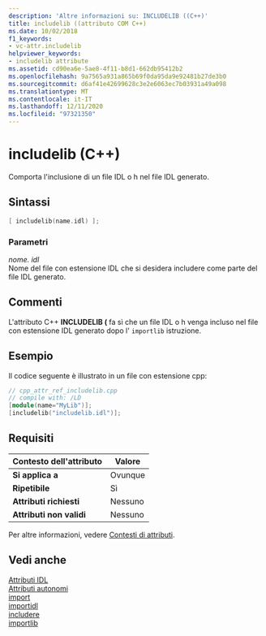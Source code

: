 ```yaml
---
description: 'Altre informazioni su: INCLUDELIB ((C++)'
title: includelib ((attributo COM C++)
ms.date: 10/02/2018
f1_keywords:
- vc-attr.includelib
helpviewer_keywords:
- includelib attribute
ms.assetid: cd90ea6e-5ae8-4f11-b8d1-662db95412b2
ms.openlocfilehash: 9a7565a931a865b69f0da95da9e92481b27de3b0
ms.sourcegitcommit: d6af41e42699628c3e2e6063ec7b03931a49a098
ms.translationtype: MT
ms.contentlocale: it-IT
ms.lasthandoff: 12/11/2020
ms.locfileid: "97321350"
---
```

# <a name="includelib-c"></a>includelib (C++)

Comporta l'inclusione di un file IDL o h nel file IDL generato.

## <a name="syntax"></a>Sintassi

```cpp
[ includelib(name.idl) ];
```

### <a name="parameters"></a>Parametri

*nome. idl*<br/>
Nome del file con estensione IDL che si desidera includere come parte del file IDL generato.

## <a name="remarks"></a>Commenti

L'attributo C++ **INCLUDELIB (** fa sì che un file IDL o h venga incluso nel file con estensione IDL generato dopo l' `importlib` istruzione.

## <a name="example"></a>Esempio

Il codice seguente è illustrato in un file con estensione cpp:

```cpp
// cpp_attr_ref_includelib.cpp
// compile with: /LD
[module(name="MyLib")];
[includelib("includelib.idl")];
```

## <a name="requirements"></a>Requisiti

| Contesto dell'attributo | Valore |
|-|-|
|**Si applica a**|Ovunque|
|**Ripetibile**|Sì|
|**Attributi richiesti**|Nessuno|
|**Attributi non validi**|Nessuno|

Per altre informazioni, vedere [Contesti di attributi](cpp-attributes-com-net.md#contexts).

## <a name="see-also"></a>Vedi anche

[Attributi IDL](idl-attributes.md)<br/>
[Attributi autonomi](stand-alone-attributes.md)<br/>
[import](import.md)<br/>
[importidl](importidl.md)<br/>
[includere](include-cpp.md)<br/>
[importlib](importlib.md)
